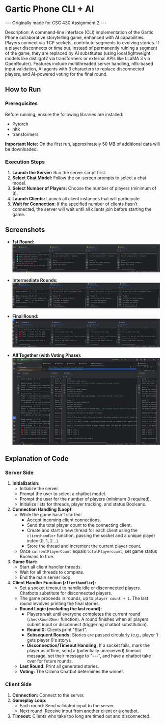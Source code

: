 # Gartic Phone CLI + AI

\-\-\- Originally made for CSC 430 Assignment 2 \-\-\-

Description: A command-line interface (CLI) implementation of the Gartic Phone collaborative storytelling game, enhanced with AI capabilities. Players connect via TCP sockets, contribute segments to evolving stories. If a player disconnects or time out, instead of permanently ruining a segment of the game, they are replaced by AI substitutes (using local lightweight models like distilgpt2 via transformers or external APIs like LLaMA 3 via OpenRouter). Features include multithreaded server handling, nltk-based input validation, AI agents with 3 characters to replace disconnected players, and AI-powered voting for the final round.

## How to Run

### Prerequisites
Before running, ensure the following libraries are installed:
* Pytorch
* nltk
* transformers

**Important Note:** On the first run, approximately 50 MB of additional data will be downloaded.

### Execution Steps
1.  **Launch the Server:** Run the server script first.
2.  **Select Chat Model:** Follow the on-screen prompts to select a chat model.
3.  **Select Number of Players:** Choose the number of players (minimum of 3).
4.  **Launch Clients:** Launch all client instances that will participate.
5.  **Wait for Connection:** If the specified number of clients hasn't connected, the server will wait until all clients join before starting the game.

## Screenshots

* **1st Round:**
    ![Alt text for Image 1](./images/image1.png)

* **Intermediate Rounds:**
    ![Alt text for Image 2](./images/image2.png)

* **Final Round:**
    ![Alt text for Image 3](./images/image3.png)

* **All Together (with Voting Phase):**
    ![Alt text for Image 4](./images/image4.png)
  
## Explanation of Code

### Server Side
1.  **Initialization:**
    * Initialize the server.
    * Prompt the user to select a chatbot model.
    * Prompt the user for the number of players (minimum 3 required).
    * Initialize lists for threads, player tracking, and status Booleans.
2.  **Connection Handling (Loop):**
    * While the game hasn't started:
        * Accept incoming client connections.
        * Send the total player count to the connecting client.
        * Create and start a new thread for each client using the `clienthandler` function, passing the socket and a unique player index (0, 1, 2...).
        * Store the thread and increment the current player count.
    * Once `currentPlayerCount` equals `totalPlayercount`, set game status Booleans to true.
3.  **Game Start:**
    * Start all client handler threads.
    * Wait for all threads to complete.
    * End the main server loop.
4.  **Client Handler Function (`clienthandler`):**
    * Set a socket timeout to handle idle or disconnected players. Chatbots substitute for disconnected players.
    * The game proceeds in rounds, up to `player count + 1`. The last round involves printing the final stories.
    * **Round Logic (excluding the last round):**
        * Players wait until everyone completes the current round (`checkRoundOver` function). A round finishes when all players submit input or disconnect (triggering chatbot substitution).
        * **Round 0:** Clients print "Start".
        * **Subsequent Rounds:** Stories are passed circularly (e.g., player 1 gets player 0's story).
        * **Disconnection/Timeout Handling:** If a socket fails, mark the player as offline, send a (potentially unreceived) timeout message, set their message to "---", and have a chatbot take over for future rounds.
    * **Last Round:** Print all generated stories.
    * **Voting:** The Ollama Chatbot determines the winner.

### Client Side
1.  **Connection:** Connect to the server.
2.  **Gameplay Loop:**
    * Each round: Send validated input to the server.
    * Next round: Receive input from another client or a chatbot.
3.  **Timeout:** Clients who take too long are timed out and disconnected.
